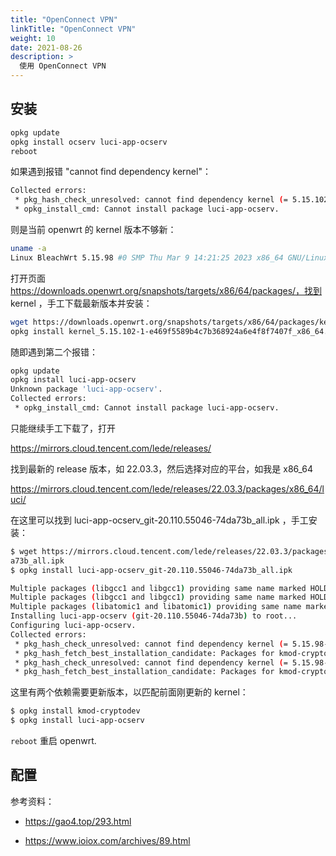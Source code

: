 ```yaml
---
title: "OpenConnect VPN"
linkTitle: "OpenConnect VPN"
weight: 10
date: 2021-08-26
description: >
  使用 OpenConnect VPN
---
```






## 安装

```bash
opkg update
opkg install ocserv luci-app-ocserv
reboot
```

如果遇到报错 "cannot find dependency kernel"：

```bash
Collected errors:
 * pkg_hash_check_unresolved: cannot find dependency kernel (= 5.15.102-1-e469f5589b4c7b368924a6e4f8f7407f) for kmod-tun
 * opkg_install_cmd: Cannot install package luci-app-ocserv.
```

则是当前 openwrt 的 kernel 版本不够新：

```bash
uname -a
Linux BleachWrt 5.15.98 #0 SMP Thu Mar 9 14:21:25 2023 x86_64 GNU/Linux
```

打开页面 https://downloads.openwrt.org/snapshots/targets/x86/64/packages/，找到 kernel ，手工下载最新版本并安装：

```bash
wget https://downloads.openwrt.org/snapshots/targets/x86/64/packages/kernel_5.15.102-1-e469f5589b4c7b368924a6e4f8f7407f_x86_64.ipk
opkg install kernel_5.15.102-1-e469f5589b4c7b368924a6e4f8f7407f_x86_64.ipk
```

随即遇到第二个报错：

```bash
opkg update
opkg install luci-app-ocserv 
Unknown package 'luci-app-ocserv'.
Collected errors:
 * opkg_install_cmd: Cannot install package luci-app-ocserv.
```

只能继续手工下载了，打开

https://mirrors.cloud.tencent.com/lede/releases/

找到最新的 release 版本，如 22.03.3，然后选择对应的平台，如我是 x86_64

https://mirrors.cloud.tencent.com/lede/releases/22.03.3/packages/x86_64/luci/

在这里可以找到 luci-app-ocserv_git-20.110.55046-74da73b_all.ipk   ，手工安装：

```bash
$ wget https://mirrors.cloud.tencent.com/lede/releases/22.03.3/packages/x86_64/luci/luci-app-ocserv_git-20.110.55046-74d
a73b_all.ipk
$ opkg install luci-app-ocserv_git-20.110.55046-74da73b_all.ipk 

Multiple packages (libgcc1 and libgcc1) providing same name marked HOLD or PREFER. Using latest.
Multiple packages (libgcc1 and libgcc1) providing same name marked HOLD or PREFER. Using latest.
Multiple packages (libatomic1 and libatomic1) providing same name marked HOLD or PREFER. Using latest.
Installing luci-app-ocserv (git-20.110.55046-74da73b) to root...
Configuring luci-app-ocserv.
Collected errors:
 * pkg_hash_check_unresolved: cannot find dependency kernel (= 5.15.98-1-c3ae984cf3530f6fa5bf8738be620d7b) for kmod-crypto-user
 * pkg_hash_fetch_best_installation_candidate: Packages for kmod-crypto-user found, but incompatible with the architectures configured
 * pkg_hash_check_unresolved: cannot find dependency kernel (= 5.15.98-1-c3ae984cf3530f6fa5bf8738be620d7b) for kmod-cryptodev
 * pkg_hash_fetch_best_installation_candidate: Packages for kmod-cryptodev found, but incompatible with the architectures configured
```

这里有两个依赖需要更新版本，以匹配前面刚更新的 kernel：

```bash
$ opkg install kmod-cryptodev
$ opkg install luci-app-ocserv
```

`reboot` 重启 openwrt.

## 配置





参考资料：

- https://gao4.top/293.html

- https://www.ioiox.com/archives/89.html

